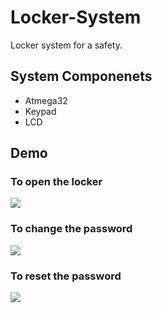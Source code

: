# Locker-System
Locker system for a safety.

## System Componenets
* Atmega32
* Keypad
* LCD

## Demo

### To open the locker
![](https://github.com/AliiHussein/Locker-System/tree/main/gifs/wrongpassword.gif)

### To change the password
![](https://github.com/AliiHussein/Locker-System/tree/main/gifs/Changepasswordeeprom.gif)

### To reset the password
![](https://github.com/AliiHussein/Locker-System/tree/main/gifs/resetpassword.gif)

